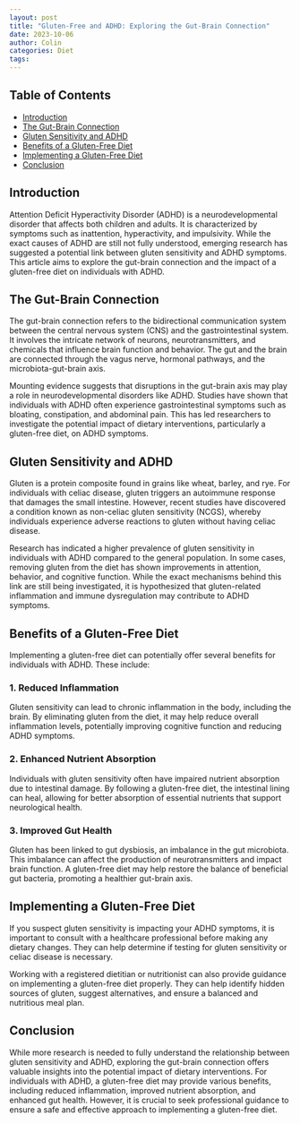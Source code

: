 ```yaml
---
layout: post
title: "Gluten-Free and ADHD: Exploring the Gut-Brain Connection"
date: 2023-10-06
author: Colin
categories: Diet
tags: 
---
```


## Table of Contents

- [Introduction](#introduction)
- [The Gut-Brain Connection](#the-gut-brain-connection)
- [Gluten Sensitivity and ADHD](#gluten-sensitivity-and-adhd)
- [Benefits of a Gluten-Free Diet](#benefits-of-a-gluten-free-diet)
- [Implementing a Gluten-Free Diet](#implementing-a-gluten-free-diet)
- [Conclusion](#conclusion)

## Introduction

Attention Deficit Hyperactivity Disorder (ADHD) is a neurodevelopmental disorder that affects both children and adults. It is characterized by symptoms such as inattention, hyperactivity, and impulsivity. While the exact causes of ADHD are still not fully understood, emerging research has suggested a potential link between gluten sensitivity and ADHD symptoms. This article aims to explore the gut-brain connection and the impact of a gluten-free diet on individuals with ADHD.

## The Gut-Brain Connection

The gut-brain connection refers to the bidirectional communication system between the central nervous system (CNS) and the gastrointestinal system. It involves the intricate network of neurons, neurotransmitters, and chemicals that influence brain function and behavior. The gut and the brain are connected through the vagus nerve, hormonal pathways, and the microbiota-gut-brain axis.

Mounting evidence suggests that disruptions in the gut-brain axis may play a role in neurodevelopmental disorders like ADHD. Studies have shown that individuals with ADHD often experience gastrointestinal symptoms such as bloating, constipation, and abdominal pain. This has led researchers to investigate the potential impact of dietary interventions, particularly a gluten-free diet, on ADHD symptoms.

## Gluten Sensitivity and ADHD

Gluten is a protein composite found in grains like wheat, barley, and rye. For individuals with celiac disease, gluten triggers an autoimmune response that damages the small intestine. However, recent studies have discovered a condition known as non-celiac gluten sensitivity (NCGS), whereby individuals experience adverse reactions to gluten without having celiac disease.

Research has indicated a higher prevalence of gluten sensitivity in individuals with ADHD compared to the general population. In some cases, removing gluten from the diet has shown improvements in attention, behavior, and cognitive function. While the exact mechanisms behind this link are still being investigated, it is hypothesized that gluten-related inflammation and immune dysregulation may contribute to ADHD symptoms.

## Benefits of a Gluten-Free Diet

Implementing a gluten-free diet can potentially offer several benefits for individuals with ADHD. These include:

### 1. Reduced Inflammation

Gluten sensitivity can lead to chronic inflammation in the body, including the brain. By eliminating gluten from the diet, it may help reduce overall inflammation levels, potentially improving cognitive function and reducing ADHD symptoms.

### 2. Enhanced Nutrient Absorption

Individuals with gluten sensitivity often have impaired nutrient absorption due to intestinal damage. By following a gluten-free diet, the intestinal lining can heal, allowing for better absorption of essential nutrients that support neurological health.

### 3. Improved Gut Health

Gluten has been linked to gut dysbiosis, an imbalance in the gut microbiota. This imbalance can affect the production of neurotransmitters and impact brain function. A gluten-free diet may help restore the balance of beneficial gut bacteria, promoting a healthier gut-brain axis.

## Implementing a Gluten-Free Diet

If you suspect gluten sensitivity is impacting your ADHD symptoms, it is important to consult with a healthcare professional before making any dietary changes. They can help determine if testing for gluten sensitivity or celiac disease is necessary.

Working with a registered dietitian or nutritionist can also provide guidance on implementing a gluten-free diet properly. They can help identify hidden sources of gluten, suggest alternatives, and ensure a balanced and nutritious meal plan.

## Conclusion

While more research is needed to fully understand the relationship between gluten sensitivity and ADHD, exploring the gut-brain connection offers valuable insights into the potential impact of dietary interventions. For individuals with ADHD, a gluten-free diet may provide various benefits, including reduced inflammation, improved nutrient absorption, and enhanced gut health. However, it is crucial to seek professional guidance to ensure a safe and effective approach to implementing a gluten-free diet.